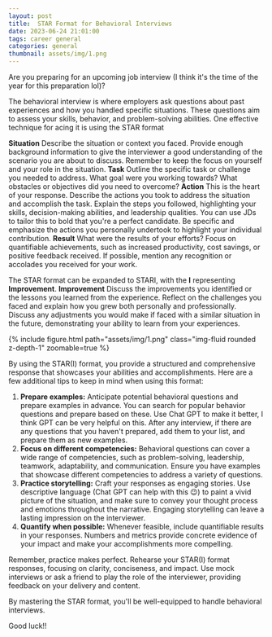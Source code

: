 ```yaml
---
layout: post
title:  STAR Format for Behavioral Interviews
date: 2023-06-24 21:01:00
tags: career general
categories: general
thumbnail: assets/img/1.png
---
```


Are you preparing for an upcoming job interview (I think it's the time of the year for this preparation lol)? 

The behavioral interview is where employers ask questions about past experiences and how you handled specific situations. These questions aim to assess your skills, behavior, and problem-solving abilities. One effective technique for acing it is using the STAR format

**Situation** Describe the situation or context you faced. Provide enough background information to give the interviewer a good understanding of the scenario you are about to discuss. Remember to keep the focus on yourself and your role in the situation.
**Task** Outline the specific task or challenge you needed to address. What goal were you working towards? What obstacles or objectives did you need to overcome? 
**Action** This is the heart of your response. Describe the actions you took to address the situation and accomplish the task. Explain the steps you followed, highlighting your skills, decision-making abilities, and leadership qualities. You can use JDs to tailor this to bold that you're a perfect candidate. Be specific and emphasize the actions you personally undertook to highlight your individual contribution.
**Result** What were the results of your efforts? Focus on quantifiable achievements, such as increased productivity, cost savings, or positive feedback received. If possible, mention any recognition or accolades you received for your work. 

The STAR format can be expanded to STARI, with the **I** representing **Improvement**. 
**Improvement** Discuss the improvements you identified or the lessons you learned from the experience. Reflect on the challenges you faced and explain how you grew both personally and professionally. Discuss any adjustments you would make if faced with a similar situation in the future, demonstrating your ability to learn from your experiences.

<div class="row mt-3">
    <div class="col-sm mt-3 mt-md-0">
        {% include figure.html path="assets/img/1.png" class="img-fluid rounded z-depth-1" zoomable=true %}
    </div>
</div>

By using the STAR(I) format, you provide a structured and comprehensive response that showcases your abilities and accomplishments. Here are a few additional tips to keep in mind when using this format:

1. **Prepare examples:** Anticipate potential behavioral questions and prepare examples in advance. You can search for popular behavior questions and prepare based on these. Use Chat GPT to make it better, I think GPT can be very helpful on this. After any interview, if there are any questions that you haven't prepared, add them to your list, and prepare them as new examples.
2. **Focus on different competencies:** Behavioral questions can cover a wide range of competencies, such as problem-solving, leadership, teamwork, adaptability, and communication. Ensure you have examples that showcase different competencies to address a variety of questions.
3. **Practice storytelling:** Craft your responses as engaging stories. Use descriptive language (Chat GPT can help with this 😉) to paint a vivid picture of the situation, and make sure to convey your thought process and emotions throughout the narrative. Engaging storytelling can leave a lasting impression on the interviewer.
4. **Quantify when possible:** Whenever feasible, include quantifiable results in your responses. Numbers and metrics provide concrete evidence of your impact and make your accomplishments more compelling.

Remember, practice makes perfect. Rehearse your STAR(I) format responses, focusing on clarity, conciseness, and impact. Use mock interviews or ask a friend to play the role of the interviewer, providing feedback on your delivery and content.

By mastering the STAR format, you'll be well-equipped to handle behavioral interviews. 

Good luck!!

